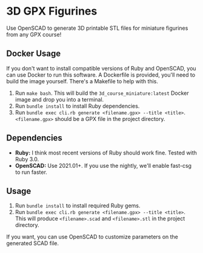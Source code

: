 # 3D GPX Figurines

Use OpenSCAD to generate 3D printable STL files for miniature figurines from any
GPX course!

## Docker Usage

If you don't want to install compatible versions of Ruby and OpenSCAD, you can
use Docker to run this software. A Dockerfile is provided, you'll need to build
the image yourself. There's a Makefile to help with this.

1. Run `make bash`. This will build the `3d_course_miniature:latest` Docker
   image and drop you into a terminal.
2. Run `bundle install` to install Ruby dependencies.
3. Run `bundle exec cli.rb generate <filename.gpx> --title <title>`.
   `<filename.gpx>` should be a GPX file in the project directory.

## Dependencies

- **Ruby:** I think most recent versions of Ruby should work fine. Tested with
  Ruby 3.0.
- **OpenSCAD:** Use 2021.01+. If you use the nightly, we'll enable fast-csg to
  run faster.

## Usage

1. Run `bundle install` to install required Ruby gems.
2. Run `bundle exec cli.rb generate <filename.gpx> --title <title>`. This will
   produce `<filename>.scad` and `<filename>.stl` in the project directory.

If you want, you can use OpenSCAD to customize parameters on the generated SCAD
file.


